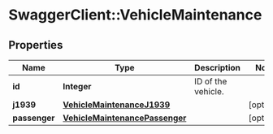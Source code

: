 # SwaggerClient::VehicleMaintenance

## Properties
Name | Type | Description | Notes
------------ | ------------- | ------------- | -------------
**id** | **Integer** | ID of the vehicle. | 
**j1939** | [**VehicleMaintenanceJ1939**](VehicleMaintenanceJ1939.md) |  | [optional] 
**passenger** | [**VehicleMaintenancePassenger**](VehicleMaintenancePassenger.md) |  | [optional] 


